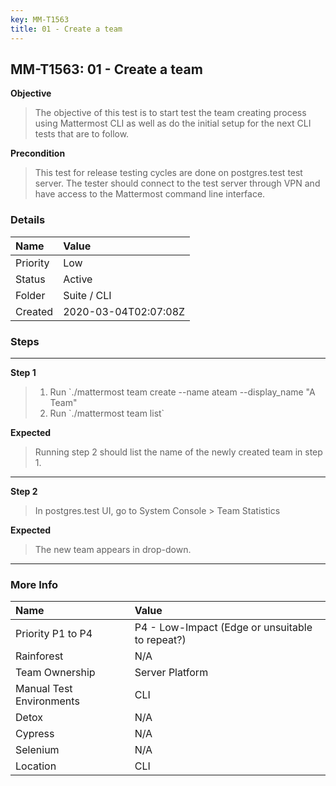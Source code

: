 ```yaml
---
key: MM-T1563
title: 01 - Create a team
---
```


## MM-T1563: 01 - Create a team

**Objective**

> <article>The objective of this test is to start test the team creating process using Mattermost CLI as well as do the initial setup for the next CLI tests that are to follow.</article>

**Precondition**

> <article>This test for release testing cycles are done on postgres.test test server. The tester should connect to the test server through VPN and have access to the Mattermost command line interface.</article>

### Details

| Name     | Value                |
| :------- | :------------------- |
| Priority | Low                  |
| Status   | Active               |
| Folder   | Suite / CLI          |
| Created  | 2020-03-04T02:07:08Z |

### Steps

<hr/>

**Step 1**

> <article><ol><li>Run `./mattermost team create --name ateam --display_name "A Team"</li><li>Run `./mattermost team list`</li></ol></article>

**Expected**

> <article>Running step 2 should list the name of the newly created team in step 1.</article>

<hr/>

**Step 2**

> <article>In postgres.test UI, go to System Console &gt; Team Statistics</article>

**Expected**

> <article>The new team appears in drop-down.</article>

<hr/>

### More Info

| Name                     | Value                                           |
| :----------------------- | :---------------------------------------------- |
| Priority P1 to P4        | P4 - Low-Impact (Edge or unsuitable to repeat?) |
| Rainforest               | N/A                                             |
| Team Ownership           | Server Platform                                 |
| Manual Test Environments | CLI                                             |
| Detox                    | N/A                                             |
| Cypress                  | N/A                                             |
| Selenium                 | N/A                                             |
| Location                 | CLI                                             |
